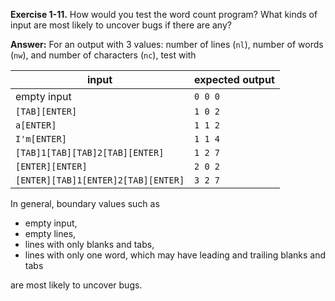 **Exercise 1-11.** How would you test the word count program? What kinds of input are most
likely to uncover bugs if there are any?

**Answer:** For an output with 3 values: number of lines (`nl`), number of words (`nw`), and number of characters (`nc`), test with

| input                               | expected output |
| ----------------------------------- | --------------- |
| empty input                         | `0 0 0`         |
| `[TAB][ENTER]`                      | `1 0 2`         |
| `a[ENTER]`                          | `1 1 2`         |
| `I'm[ENTER]`                        | `1 1 4`         |
| `[TAB]1[TAB][TAB]2[TAB][ENTER]`     | `1 2 7`         |
| `[ENTER][ENTER]`                    | `2 0 2`         |
| `[ENTER][TAB]1[ENTER]2[TAB][ENTER]` | `3 2 7`         |

In general, boundary values such as

- empty input,
- empty lines,
- lines with only blanks and tabs,
- lines with only one word, which may have leading and trailing blanks and tabs

are most likely to uncover bugs.
